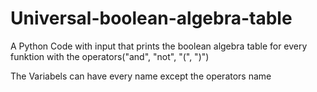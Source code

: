 # Universal-boolean-algebra-table
A Python Code with input that prints the boolean algebra table for every funktion with the operators("and", "not", "(", ")")

The Variabels can have every name except the operators name
